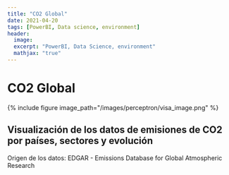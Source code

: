 ```yaml
---
title: "CO2 Global"
date: 2021-04-20
tags: [PowerBI, Data science, environment]
header:
  image: 
  excerpt: "PowerBI, Data Science, environment"
  mathjax: "true"
---
```



# CO2 Global
{% include figure image_path="/images/perceptron/visa_image.png" %}
## Visualización de los datos de emisiones de CO2 por países, sectores y evolución

Origen de los datos: EDGAR - Emissions Database for Global Atmospheric Research


